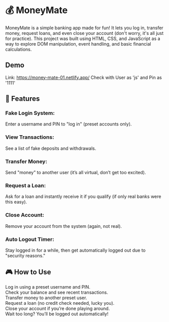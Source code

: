 # 💰 MoneyMate 
MoneyMate is a simple banking app made for fun! It lets you log in, transfer money, request loans, and even close your account (don't worry, it's all just for practice). This project was built using HTML, CSS, and JavaScript as a way to explore DOM manipulation, event handling, and basic financial calculations.

## Demo
Link: https://money-mate-01.netlify.app/
Check with User as 'js' and Pin as '1111'

## 🚀 Features
### Fake Login System:
  Enter a username and PIN to "log in" (preset accounts only).
### View Transactions:
  See a list of fake deposits and withdrawals.
### Transfer Money:
  Send "money" to another user (it’s all virtual, don’t get too excited).
### Request a Loan:
  Ask for a loan and instantly receive it if you qualify (if only real banks were this easy).
### Close Account:
  Remove your account from the system (again, not real).
### Auto Logout Timer:
  Stay logged in for a while, then get automatically logged out due to "security reasons."
## 🎮 How to Use
Log in using a preset username and PIN.<br>
Check your balance and see recent transactions.<br>
Transfer money to another preset user.<br>
Request a loan (no credit check needed, lucky you).<br>
Close your account if you’re done playing around.<br>
Wait too long? You’ll be logged out automatically!<br>
